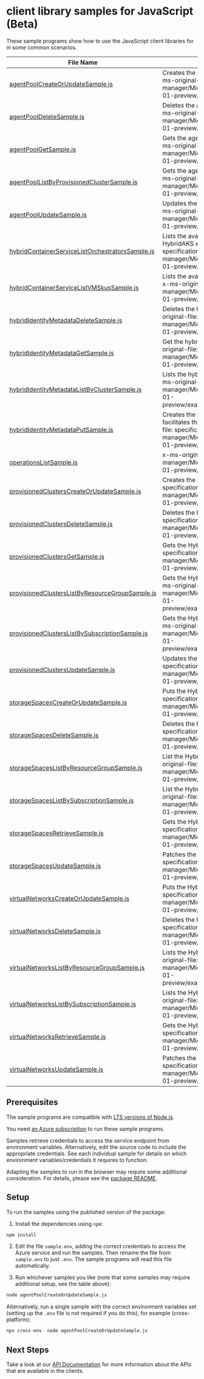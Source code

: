 # client library samples for JavaScript (Beta)

These sample programs show how to use the JavaScript client libraries for in some common scenarios.

| **File Name**                                                                                     | **Description**                                                                                                                                                                                                                                                             |
| ------------------------------------------------------------------------------------------------- | --------------------------------------------------------------------------------------------------------------------------------------------------------------------------------------------------------------------------------------------------------------------------- |
| [agentPoolCreateOrUpdateSample.js][agentpoolcreateorupdatesample]                                 | Creates the agent pool in the Hybrid AKS provisioned cluster x-ms-original-file: specification/hybridaks/resource-manager/Microsoft.HybridContainerService/preview/2022-05-01-preview/examples/PutAgentPool.json                                                            |
| [agentPoolDeleteSample.js][agentpooldeletesample]                                                 | Deletes the agent pool in the Hybrid AKS provisioned cluster x-ms-original-file: specification/hybridaks/resource-manager/Microsoft.HybridContainerService/preview/2022-05-01-preview/examples/DeleteAgentPool.json                                                         |
| [agentPoolGetSample.js][agentpoolgetsample]                                                       | Gets the agent pool in the Hybrid AKS provisioned cluster x-ms-original-file: specification/hybridaks/resource-manager/Microsoft.HybridContainerService/preview/2022-05-01-preview/examples/GetAgentPool.json                                                               |
| [agentPoolListByProvisionedClusterSample.js][agentpoollistbyprovisionedclustersample]             | Gets the agent pools in the Hybrid AKS provisioned cluster x-ms-original-file: specification/hybridaks/resource-manager/Microsoft.HybridContainerService/preview/2022-05-01-preview/examples/ListAgentPoolByProvisionedCluster.json                                         |
| [agentPoolUpdateSample.js][agentpoolupdatesample]                                                 | Updates the agent pool in the Hybrid AKS provisioned cluster x-ms-original-file: specification/hybridaks/resource-manager/Microsoft.HybridContainerService/preview/2022-05-01-preview/examples/UpdateAgentPool.json                                                         |
| [hybridContainerServiceListOrchestratorsSample.js][hybridcontainerservicelistorchestratorssample] | Lists the available orchestrators in a custom location for HybridAKS x-ms-original-file: specification/hybridaks/resource-manager/Microsoft.HybridContainerService/preview/2022-05-01-preview/examples/ListOrchestrators.json                                               |
| [hybridContainerServiceListVMSkusSample.js][hybridcontainerservicelistvmskussample]               | Lists the available VM SKUs in a custom location for HybridAKS x-ms-original-file: specification/hybridaks/resource-manager/Microsoft.HybridContainerService/preview/2022-05-01-preview/examples/ListVMSkus.json                                                            |
| [hybridIdentityMetadataDeleteSample.js][hybrididentitymetadatadeletesample]                       | Deletes the hybrid identity metadata proxy resource. x-ms-original-file: specification/hybridaks/resource-manager/Microsoft.HybridContainerService/preview/2022-05-01-preview/examples/DeleteHybridIdentityMetadata.json                                                    |
| [hybridIdentityMetadataGetSample.js][hybrididentitymetadatagetsample]                             | Get the hybrid identity metadata proxy resource. x-ms-original-file: specification/hybridaks/resource-manager/Microsoft.HybridContainerService/preview/2022-05-01-preview/examples/GetHybridIdentityMetadata.json                                                           |
| [hybridIdentityMetadataListByClusterSample.js][hybrididentitymetadatalistbyclustersample]         | Lists the hybrid identity metadata proxy resource in a cluster. x-ms-original-file: specification/hybridaks/resource-manager/Microsoft.HybridContainerService/preview/2022-05-01-preview/examples/HybridIdentityMetadataListByCluster.json                                  |
| [hybridIdentityMetadataPutSample.js][hybrididentitymetadataputsample]                             | Creates the hybrid identity metadata proxy resource that facilitates the managed identity provisioning. x-ms-original-file: specification/hybridaks/resource-manager/Microsoft.HybridContainerService/preview/2022-05-01-preview/examples/CreateHybridIdentityMetadata.json |
| [operationsListSample.js][operationslistsample]                                                   | x-ms-original-file: specification/hybridaks/resource-manager/Microsoft.HybridContainerService/preview/2022-05-01-preview/examples/ListOperations.json                                                                                                                       |
| [provisionedClustersCreateOrUpdateSample.js][provisionedclusterscreateorupdatesample]             | Creates the Hybrid AKS provisioned cluster x-ms-original-file: specification/hybridaks/resource-manager/Microsoft.HybridContainerService/preview/2022-05-01-preview/examples/PutProvisionedCluster.json                                                                     |
| [provisionedClustersDeleteSample.js][provisionedclustersdeletesample]                             | Deletes the Hybrid AKS provisioned cluster x-ms-original-file: specification/hybridaks/resource-manager/Microsoft.HybridContainerService/preview/2022-05-01-preview/examples/DeleteProvisionedCluster.json                                                                  |
| [provisionedClustersGetSample.js][provisionedclustersgetsample]                                   | Gets the Hybrid AKS provisioned cluster x-ms-original-file: specification/hybridaks/resource-manager/Microsoft.HybridContainerService/preview/2022-05-01-preview/examples/GetProvisionedCluster.json                                                                        |
| [provisionedClustersListByResourceGroupSample.js][provisionedclusterslistbyresourcegroupsample]   | Gets the Hybrid AKS provisioned cluster in a resource group x-ms-original-file: specification/hybridaks/resource-manager/Microsoft.HybridContainerService/preview/2022-05-01-preview/examples/ListProvisionedClusterByResourceGroup.json                                    |
| [provisionedClustersListBySubscriptionSample.js][provisionedclusterslistbysubscriptionsample]     | Gets the Hybrid AKS provisioned cluster in a subscription x-ms-original-file: specification/hybridaks/resource-manager/Microsoft.HybridContainerService/preview/2022-05-01-preview/examples/ListProvisionedClusterBySubscription.json                                       |
| [provisionedClustersUpdateSample.js][provisionedclustersupdatesample]                             | Updates the Hybrid AKS provisioned cluster x-ms-original-file: specification/hybridaks/resource-manager/Microsoft.HybridContainerService/preview/2022-05-01-preview/examples/UpdateProvisionedCluster.json                                                                  |
| [storageSpacesCreateOrUpdateSample.js][storagespacescreateorupdatesample]                         | Puts the Hybrid AKS storage object x-ms-original-file: specification/hybridaks/resource-manager/Microsoft.HybridContainerService/preview/2022-05-01-preview/examples/PutStorageSpace.json                                                                                   |
| [storageSpacesDeleteSample.js][storagespacesdeletesample]                                         | Deletes the Hybrid AKS storage object x-ms-original-file: specification/hybridaks/resource-manager/Microsoft.HybridContainerService/preview/2022-05-01-preview/examples/DeleteStorageSpace.json                                                                             |
| [storageSpacesListByResourceGroupSample.js][storagespaceslistbyresourcegroupsample]               | List the Hybrid AKS storage object by resource group x-ms-original-file: specification/hybridaks/resource-manager/Microsoft.HybridContainerService/preview/2022-05-01-preview/examples/ListStorageSpaceByResourceGroup.json                                                 |
| [storageSpacesListBySubscriptionSample.js][storagespaceslistbysubscriptionsample]                 | List the Hybrid AKS storage object by subscription x-ms-original-file: specification/hybridaks/resource-manager/Microsoft.HybridContainerService/preview/2022-05-01-preview/examples/ListStorageSpaceBySubscription.json                                                    |
| [storageSpacesRetrieveSample.js][storagespacesretrievesample]                                     | Gets the Hybrid AKS storage space object x-ms-original-file: specification/hybridaks/resource-manager/Microsoft.HybridContainerService/preview/2022-05-01-preview/examples/GetStorageSpace.json                                                                             |
| [storageSpacesUpdateSample.js][storagespacesupdatesample]                                         | Patches the Hybrid AKS storage object x-ms-original-file: specification/hybridaks/resource-manager/Microsoft.HybridContainerService/preview/2022-05-01-preview/examples/UpdateStorageSpace.json                                                                             |
| [virtualNetworksCreateOrUpdateSample.js][virtualnetworkscreateorupdatesample]                     | Puts the Hybrid AKS virtual network x-ms-original-file: specification/hybridaks/resource-manager/Microsoft.HybridContainerService/preview/2022-05-01-preview/examples/PutVirtualNetwork.json                                                                                |
| [virtualNetworksDeleteSample.js][virtualnetworksdeletesample]                                     | Deletes the Hybrid AKS virtual network x-ms-original-file: specification/hybridaks/resource-manager/Microsoft.HybridContainerService/preview/2022-05-01-preview/examples/DeleteVirtualNetwork.json                                                                          |
| [virtualNetworksListByResourceGroupSample.js][virtualnetworkslistbyresourcegroupsample]           | Lists the Hybrid AKS virtual networks by resource group x-ms-original-file: specification/hybridaks/resource-manager/Microsoft.HybridContainerService/preview/2022-05-01-preview/examples/ListVirtualNetworkByResourceGroup.json                                            |
| [virtualNetworksListBySubscriptionSample.js][virtualnetworkslistbysubscriptionsample]             | Lists the Hybrid AKS virtual networks by subscription x-ms-original-file: specification/hybridaks/resource-manager/Microsoft.HybridContainerService/preview/2022-05-01-preview/examples/ListVirtualNetworkBySubscription.json                                               |
| [virtualNetworksRetrieveSample.js][virtualnetworksretrievesample]                                 | Gets the Hybrid AKS virtual network x-ms-original-file: specification/hybridaks/resource-manager/Microsoft.HybridContainerService/preview/2022-05-01-preview/examples/GetVirtualNetwork.json                                                                                |
| [virtualNetworksUpdateSample.js][virtualnetworksupdatesample]                                     | Patches the Hybrid AKS virtual network x-ms-original-file: specification/hybridaks/resource-manager/Microsoft.HybridContainerService/preview/2022-05-01-preview/examples/UpdateVirtualNetwork.json                                                                          |

## Prerequisites

The sample programs are compatible with [LTS versions of Node.js](https://github.com/nodejs/release#release-schedule).

You need [an Azure subscription][freesub] to run these sample programs.

Samples retrieve credentials to access the service endpoint from environment variables. Alternatively, edit the source code to include the appropriate credentials. See each individual sample for details on which environment variables/credentials it requires to function.

Adapting the samples to run in the browser may require some additional consideration. For details, please see the [package README][package].

## Setup

To run the samples using the published version of the package:

1. Install the dependencies using `npm`:

```bash
npm install
```

2. Edit the file `sample.env`, adding the correct credentials to access the Azure service and run the samples. Then rename the file from `sample.env` to just `.env`. The sample programs will read this file automatically.

3. Run whichever samples you like (note that some samples may require additional setup, see the table above):

```bash
node agentPoolCreateOrUpdateSample.js
```

Alternatively, run a single sample with the correct environment variables set (setting up the `.env` file is not required if you do this), for example (cross-platform):

```bash
npx cross-env  node agentPoolCreateOrUpdateSample.js
```

## Next Steps

Take a look at our [API Documentation][apiref] for more information about the APIs that are available in the clients.

[agentpoolcreateorupdatesample]: https://github.com/Azure/azure-sdk-for-js/blob/main/sdk/hybridcontainerservice/arm-hybridcontainerservice/samples/v1-beta/javascript/agentPoolCreateOrUpdateSample.js
[agentpooldeletesample]: https://github.com/Azure/azure-sdk-for-js/blob/main/sdk/hybridcontainerservice/arm-hybridcontainerservice/samples/v1-beta/javascript/agentPoolDeleteSample.js
[agentpoolgetsample]: https://github.com/Azure/azure-sdk-for-js/blob/main/sdk/hybridcontainerservice/arm-hybridcontainerservice/samples/v1-beta/javascript/agentPoolGetSample.js
[agentpoollistbyprovisionedclustersample]: https://github.com/Azure/azure-sdk-for-js/blob/main/sdk/hybridcontainerservice/arm-hybridcontainerservice/samples/v1-beta/javascript/agentPoolListByProvisionedClusterSample.js
[agentpoolupdatesample]: https://github.com/Azure/azure-sdk-for-js/blob/main/sdk/hybridcontainerservice/arm-hybridcontainerservice/samples/v1-beta/javascript/agentPoolUpdateSample.js
[hybridcontainerservicelistorchestratorssample]: https://github.com/Azure/azure-sdk-for-js/blob/main/sdk/hybridcontainerservice/arm-hybridcontainerservice/samples/v1-beta/javascript/hybridContainerServiceListOrchestratorsSample.js
[hybridcontainerservicelistvmskussample]: https://github.com/Azure/azure-sdk-for-js/blob/main/sdk/hybridcontainerservice/arm-hybridcontainerservice/samples/v1-beta/javascript/hybridContainerServiceListVMSkusSample.js
[hybrididentitymetadatadeletesample]: https://github.com/Azure/azure-sdk-for-js/blob/main/sdk/hybridcontainerservice/arm-hybridcontainerservice/samples/v1-beta/javascript/hybridIdentityMetadataDeleteSample.js
[hybrididentitymetadatagetsample]: https://github.com/Azure/azure-sdk-for-js/blob/main/sdk/hybridcontainerservice/arm-hybridcontainerservice/samples/v1-beta/javascript/hybridIdentityMetadataGetSample.js
[hybrididentitymetadatalistbyclustersample]: https://github.com/Azure/azure-sdk-for-js/blob/main/sdk/hybridcontainerservice/arm-hybridcontainerservice/samples/v1-beta/javascript/hybridIdentityMetadataListByClusterSample.js
[hybrididentitymetadataputsample]: https://github.com/Azure/azure-sdk-for-js/blob/main/sdk/hybridcontainerservice/arm-hybridcontainerservice/samples/v1-beta/javascript/hybridIdentityMetadataPutSample.js
[operationslistsample]: https://github.com/Azure/azure-sdk-for-js/blob/main/sdk/hybridcontainerservice/arm-hybridcontainerservice/samples/v1-beta/javascript/operationsListSample.js
[provisionedclusterscreateorupdatesample]: https://github.com/Azure/azure-sdk-for-js/blob/main/sdk/hybridcontainerservice/arm-hybridcontainerservice/samples/v1-beta/javascript/provisionedClustersCreateOrUpdateSample.js
[provisionedclustersdeletesample]: https://github.com/Azure/azure-sdk-for-js/blob/main/sdk/hybridcontainerservice/arm-hybridcontainerservice/samples/v1-beta/javascript/provisionedClustersDeleteSample.js
[provisionedclustersgetsample]: https://github.com/Azure/azure-sdk-for-js/blob/main/sdk/hybridcontainerservice/arm-hybridcontainerservice/samples/v1-beta/javascript/provisionedClustersGetSample.js
[provisionedclusterslistbyresourcegroupsample]: https://github.com/Azure/azure-sdk-for-js/blob/main/sdk/hybridcontainerservice/arm-hybridcontainerservice/samples/v1-beta/javascript/provisionedClustersListByResourceGroupSample.js
[provisionedclusterslistbysubscriptionsample]: https://github.com/Azure/azure-sdk-for-js/blob/main/sdk/hybridcontainerservice/arm-hybridcontainerservice/samples/v1-beta/javascript/provisionedClustersListBySubscriptionSample.js
[provisionedclustersupdatesample]: https://github.com/Azure/azure-sdk-for-js/blob/main/sdk/hybridcontainerservice/arm-hybridcontainerservice/samples/v1-beta/javascript/provisionedClustersUpdateSample.js
[storagespacescreateorupdatesample]: https://github.com/Azure/azure-sdk-for-js/blob/main/sdk/hybridcontainerservice/arm-hybridcontainerservice/samples/v1-beta/javascript/storageSpacesCreateOrUpdateSample.js
[storagespacesdeletesample]: https://github.com/Azure/azure-sdk-for-js/blob/main/sdk/hybridcontainerservice/arm-hybridcontainerservice/samples/v1-beta/javascript/storageSpacesDeleteSample.js
[storagespaceslistbyresourcegroupsample]: https://github.com/Azure/azure-sdk-for-js/blob/main/sdk/hybridcontainerservice/arm-hybridcontainerservice/samples/v1-beta/javascript/storageSpacesListByResourceGroupSample.js
[storagespaceslistbysubscriptionsample]: https://github.com/Azure/azure-sdk-for-js/blob/main/sdk/hybridcontainerservice/arm-hybridcontainerservice/samples/v1-beta/javascript/storageSpacesListBySubscriptionSample.js
[storagespacesretrievesample]: https://github.com/Azure/azure-sdk-for-js/blob/main/sdk/hybridcontainerservice/arm-hybridcontainerservice/samples/v1-beta/javascript/storageSpacesRetrieveSample.js
[storagespacesupdatesample]: https://github.com/Azure/azure-sdk-for-js/blob/main/sdk/hybridcontainerservice/arm-hybridcontainerservice/samples/v1-beta/javascript/storageSpacesUpdateSample.js
[virtualnetworkscreateorupdatesample]: https://github.com/Azure/azure-sdk-for-js/blob/main/sdk/hybridcontainerservice/arm-hybridcontainerservice/samples/v1-beta/javascript/virtualNetworksCreateOrUpdateSample.js
[virtualnetworksdeletesample]: https://github.com/Azure/azure-sdk-for-js/blob/main/sdk/hybridcontainerservice/arm-hybridcontainerservice/samples/v1-beta/javascript/virtualNetworksDeleteSample.js
[virtualnetworkslistbyresourcegroupsample]: https://github.com/Azure/azure-sdk-for-js/blob/main/sdk/hybridcontainerservice/arm-hybridcontainerservice/samples/v1-beta/javascript/virtualNetworksListByResourceGroupSample.js
[virtualnetworkslistbysubscriptionsample]: https://github.com/Azure/azure-sdk-for-js/blob/main/sdk/hybridcontainerservice/arm-hybridcontainerservice/samples/v1-beta/javascript/virtualNetworksListBySubscriptionSample.js
[virtualnetworksretrievesample]: https://github.com/Azure/azure-sdk-for-js/blob/main/sdk/hybridcontainerservice/arm-hybridcontainerservice/samples/v1-beta/javascript/virtualNetworksRetrieveSample.js
[virtualnetworksupdatesample]: https://github.com/Azure/azure-sdk-for-js/blob/main/sdk/hybridcontainerservice/arm-hybridcontainerservice/samples/v1-beta/javascript/virtualNetworksUpdateSample.js
[apiref]: https://docs.microsoft.com/javascript/api/@azure/arm-hybridcontainerservice?view=azure-node-preview
[freesub]: https://azure.microsoft.com/free/
[package]: https://github.com/Azure/azure-sdk-for-js/tree/main/sdk/hybridcontainerservice/arm-hybridcontainerservice/README.md
